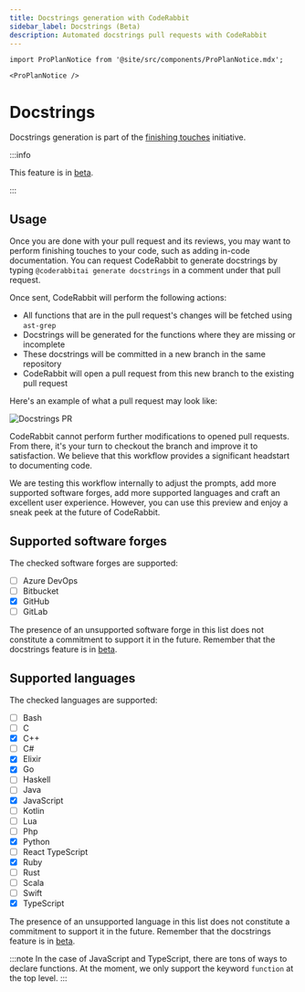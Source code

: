 ```yaml
---
title: Docstrings generation with CodeRabbit
sidebar_label: Docstrings (Beta)
description: Automated docstrings pull requests with CodeRabbit
---
```


```mdx-code-block
import ProPlanNotice from '@site/src/components/ProPlanNotice.mdx';

<ProPlanNotice />
```

# Docstrings

Docstrings generation is part of the [finishing touches](/future-developments#finishing-touches) initiative.

:::info

This feature is in [beta](/early-access#beta).

:::

## Usage

Once you are done with your pull request and its reviews, you may want to perform finishing touches to your code, such as adding in-code documentation. You can request CodeRabbit to generate docstrings by typing `@coderabbitai generate docstrings` in a comment under that pull request.

Once sent, CodeRabbit will perform the following actions:

- All functions that are in the pull request's changes will be fetched using `ast-grep`
- Docstrings will be generated for the functions where they are missing or incomplete
- These docstrings will be committed in a new branch in the same repository
- CodeRabbit will open a pull request from this new branch to the existing pull request

Here's an example of what a pull request may look like:

![Docstrings PR](/img/finishing-touches/docstrings-pull-request.png)

CodeRabbit cannot perform further modifications to opened pull requests. From there, it's your turn to checkout the branch and improve it to satisfaction. We believe that this workflow provides a significant headstart to documenting code.

We are testing this workflow internally to adjust the prompts, add more supported software forges, add more supported languages and craft an excellent user experience. However, you can use this preview and enjoy a sneak peek at the future of CodeRabbit.

## Supported software forges

The checked software forges are supported:

- [ ] Azure DevOps
- [ ] Bitbucket
- [x] GitHub
- [ ] GitLab

The presence of an unsupported software forge in this list does not constitute a commitment to support it in the future. Remember that the docstrings feature is in [beta](/early-access#beta).

## Supported languages

The checked languages are supported:

- [ ] Bash
- [ ] C
- [x] C++
- [ ] C#
- [x] Elixir
- [x] Go
- [ ] Haskell
- [ ] Java
- [x] JavaScript
- [ ] Kotlin
- [ ] Lua
- [ ] Php
- [x] Python
- [ ] React TypeScript
- [x] Ruby
- [ ] Rust
- [ ] Scala
- [ ] Swift
- [x] TypeScript

The presence of an unsupported language in this list does not constitute a commitment to support it in the future. Remember that the docstrings feature is in [beta](/early-access#beta).

:::note
In the case of JavaScript and TypeScript, there are tons of ways to declare functions. At the moment, we only support the keyword `function` at the top level.
:::
